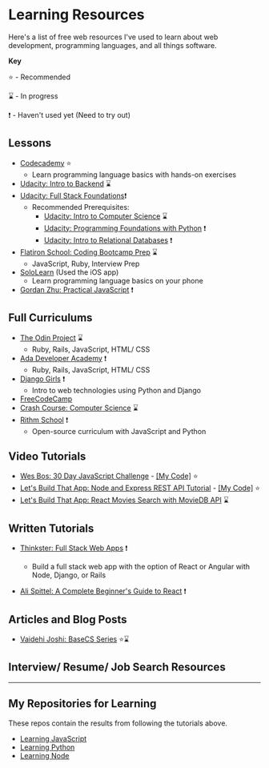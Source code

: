 # Learning Resources

Here's a list of free web resources I've used to learn about web development, programming languages, and all things software.

**Key**

:star:  - Recommended

:hourglass: - In progress

:exclamation: - Haven't used yet (Need to try out)

## Lessons

- [Codecademy](https://www.codecademy.com/) :star:
  - Learn programming language basics with hands-on exercises
- [Udacity: Intro to Backend](https://classroom.udacity.com/courses/ud171) :hourglass:
- [Udacity: Full Stack Foundations](https://www.udacity.com/course/full-stack-foundations--ud088):exclamation:
  - Recommended Prerequisites:
    - [Udacity: Intro to Computer Science](https://www.udacity.com/course/intro-to-computer-science--cs101) :hourglass:
    - [Udacity: Programming Foundations with Python](https://www.udacity.com/course/programming-foundations-with-python--ud036) :exclamation:
    - [Udacity: Intro to Relational Databases](https://www.udacity.com/course/intro-to-relational-databases--ud197) :exclamation:
- [Flatiron School: Coding Bootcamp Prep](https://flatironschool.com/programs/online-bootcamp-prep-course/) :hourglass:
  - JavaScript, Ruby, Interview Prep
- [SoloLearn](https://www.sololearn.com/) (Used the iOS app)
  - Learn programming language basics on your phone <!-- [Coursera: Algorithms, Part I from Princeton University](https://www.coursera.org/learn/algorithms-part1/) --> 
- [Gordan Zhu: Practical JavaScript](https://watchandcode.com/) :exclamation:

## Full Curriculums

- [The Odin Project](https://www.theodinproject.com/courses?ref=homenav) :hourglass:
  - Ruby, Rails, JavaScript, HTML/ CSS
- [Ada Developer Academy](https://github.com/Ada-Developers-Academy/textbook-curriculum) :exclamation:
  - Ruby, Rails, JavaScript, HTML/ CSS
- [Django Girls](https://tutorial.djangogirls.org/en/) :exclamation:
  - Intro to web technologies using Python and Django
- [FreeCodeCamp](https://learn.freecodecamp.org/)
- [Crash Course: Computer Science](https://www.youtube.com/playlist?list=PLME-KWdxI8dcaHSzzRsNuOLXtM2Ep_C7a) :hourglass:
- [Rithm School](https://www.rithmschool.com/courses) :exclamation:
  - Open-source curriculum with JavaScript and Python

## Video Tutorials

- [Wes Bos: 30 Day JavaScript Challenge](https://javascript30.com/) - [[My Code]](https://github.com/stephaniekyyip/learning_javascript/tree/master/javascript-30) :star:
- [Let's Build That App: Node and Express REST API Tutorial](https://www.youtube.com/watch?v=F7NVpxxmmgM&list=PL0dzCUj1L5JE4w_OctDGyZOhML6OtJSqR) - [[My Code]](https://github.com/stephaniekyyip/learning_node/tree/master/node-rest-api) :star:
- [Let's Build That App: React Movies Search with MovieDB API](https://www.youtube.com/watch?v=bqSSLr8A8PU) :hourglass:

## Written Tutorials

- [Thinkster: Full Stack Web Apps](https://thinkster.io/tutorials/fullstack) :exclamation:

  - Build a full stack web app with the option of React or Angular with Node, Django, or Rails

- [Ali Spittel: A Complete Beginner's Guide to React](https://zen-of-programming.com/beginners-guide-react/) :exclamation:

## Articles and Blog Posts

- [ Vaidehi Joshi: BaseCS Series](https://github.com/vaidehijoshi/basecs-series/blob/master/README.md) :star::hourglass:

## Interview/ Resume/  Job Search Resources

---

## My Repositories for Learning

These repos contain the results from following the tutorials above.

- [Learning JavaScript](https://github.com/stephaniekyyip/learning_javascript)
- [Learning Python](https://github.com/stephaniekyyip/python)
- [Learning Node](https://github.com/stephaniekyyip/learning_node)
